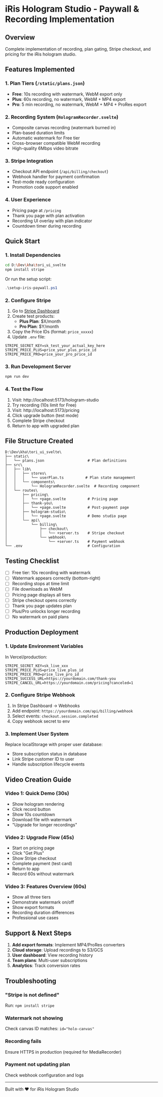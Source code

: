 # iRis Hologram Studio - Paywall & Recording Implementation

## Overview
Complete implementation of recording, plan gating, Stripe checkout, and pricing for the iRis hologram studio.

## Features Implemented

### 1. **Plan Tiers** (`/static/plans.json`)
- **Free**: 10s recording with watermark, WebM export only
- **Plus**: 60s recording, no watermark, WebM + MP4 export
- **Pro**: 5 min recording, no watermark, WebM + MP4 + ProRes export

### 2. **Recording System** (`HologramRecorder.svelte`)
- Composite canvas recording (watermark burned in)
- Plan-based duration limits
- Automatic watermark for Free tier
- Cross-browser compatible WebM recording
- High-quality 6Mbps video bitrate

### 3. **Stripe Integration**
- Checkout API endpoint (`/api/billing/checkout`)
- Webhook handler for payment confirmation
- Test-mode ready configuration
- Promotion code support enabled

### 4. **User Experience**
- Pricing page at `/pricing`
- Thank you page with plan activation
- Recording UI overlay with plan indicator
- Countdown timer during recording

## Quick Start

### 1. Install Dependencies
```bash
cd D:\Dev\kha\tori_ui_svelte
npm install stripe
```

Or run the setup script:
```powershell
.\setup-iris-paywall.ps1
```

### 2. Configure Stripe

1. Go to [Stripe Dashboard](https://dashboard.stripe.com)
2. Create test products:
   - **Plus Plan**: $X/month
   - **Pro Plan**: $Y/month
3. Copy the Price IDs (format: `price_xxxxx`)
4. Update `.env` file:
```env
STRIPE_SECRET_KEY=sk_test_your_actual_key_here
STRIPE_PRICE_PLUS=price_your_plus_price_id
STRIPE_PRICE_PRO=price_your_pro_price_id
```

### 3. Run Development Server
```bash
npm run dev
```

### 4. Test the Flow
1. Visit: http://localhost:5173/hologram-studio
2. Try recording (10s limit for Free)
3. Visit: http://localhost:5173/pricing
4. Click upgrade button (test mode)
5. Complete Stripe checkout
6. Return to app with upgraded plan

## File Structure Created

```
D:\Dev\kha\tori_ui_svelte\
├── static\
│   └── plans.json                    # Plan definitions
├── src\
│   ├── lib\
│   │   ├── stores\
│   │   │   └── userPlan.ts          # Plan state management
│   │   └── components\
│   │       └── HologramRecorder.svelte  # Recording component
│   └── routes\
│       ├── pricing\
│       │   └── +page.svelte          # Pricing page
│       ├── thank-you\
│       │   └── +page.svelte          # Post-payment page
│       ├── hologram-studio\
│       │   └── +page.svelte          # Demo studio page
│       └── api\
│           └── billing\
│               ├── checkout\
│               │   └── +server.ts    # Stripe checkout
│               └── webhook\
│                   └── +server.ts    # Payment webhook
└── .env                              # Configuration
```

## Testing Checklist

- [ ] Free tier: 10s recording with watermark
- [ ] Watermark appears correctly (bottom-right)
- [ ] Recording stops at time limit
- [ ] File downloads as WebM
- [ ] Pricing page displays all tiers
- [ ] Stripe checkout opens correctly
- [ ] Thank you page updates plan
- [ ] Plus/Pro unlocks longer recording
- [ ] No watermark on paid plans

## Production Deployment

### 1. Update Environment Variables
In Vercel/production:
```env
STRIPE_SECRET_KEY=sk_live_xxx
STRIPE_PRICE_PLUS=price_live_plus_id
STRIPE_PRICE_PRO=price_live_pro_id
STRIPE_SUCCESS_URL=https://yourdomain.com/thank-you
STRIPE_CANCEL_URL=https://yourdomain.com/pricing?canceled=1
```

### 2. Configure Stripe Webhook
1. In Stripe Dashboard → Webhooks
2. Add endpoint: `https://yourdomain.com/api/billing/webhook`
3. Select events: `checkout.session.completed`
4. Copy webhook secret to env

### 3. Implement User System
Replace localStorage with proper user database:
- Store subscription status in database
- Link Stripe customer ID to user
- Handle subscription lifecycle events

## Video Creation Guide

### Video 1: Quick Demo (30s)
- Show hologram rendering
- Click record button
- Show 10s countdown
- Download file with watermark
- "Upgrade for longer recordings"

### Video 2: Upgrade Flow (45s)
- Start on pricing page
- Click "Get Plus"
- Show Stripe checkout
- Complete payment (test card)
- Return to app
- Record 60s without watermark

### Video 3: Features Overview (60s)
- Show all three tiers
- Demonstrate watermark on/off
- Show export formats
- Recording duration differences
- Professional use cases

## Support & Next Steps

1. **Add export formats**: Implement MP4/ProRes converters
2. **Cloud storage**: Upload recordings to S3/GCS
3. **User dashboard**: View recording history
4. **Team plans**: Multi-user subscriptions
5. **Analytics**: Track conversion rates

## Troubleshooting

### "Stripe is not defined"
Run: `npm install stripe`

### Watermark not showing
Check canvas ID matches: `id="holo-canvas"`

### Recording fails
Ensure HTTPS in production (required for MediaRecorder)

### Payment not updating plan
Check webhook configuration and logs

---

Built with ❤️ for iRis Hologram Studio